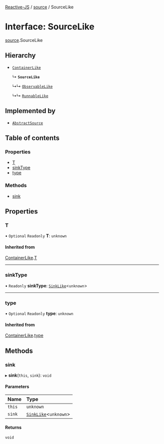 [Reactive-JS](../README.md) / [source](../modules/source.md) / SourceLike

# Interface: SourceLike

[source](../modules/source.md).SourceLike

## Hierarchy

- [`ContainerLike`](container.ContainerLike.md)

  ↳ **`SourceLike`**

  ↳↳ [`ObservableLike`](observable.ObservableLike.md)

  ↳↳ [`RunnableLike`](runnable.RunnableLike.md)

## Implemented by

- [`AbstractSource`](../classes/source.AbstractSource.md)

## Table of contents

### Properties

- [T](source.SourceLike.md#t)
- [sinkType](source.SourceLike.md#sinktype)
- [type](source.SourceLike.md#type)

### Methods

- [sink](source.SourceLike.md#sink)

## Properties

### T

• `Optional` `Readonly` **T**: `unknown`

#### Inherited from

[ContainerLike](container.ContainerLike.md).[T](container.ContainerLike.md#t)

___

### sinkType

• `Readonly` **sinkType**: [`SinkLike`](source.SinkLike.md)<`unknown`\>

___

### type

• `Optional` `Readonly` **type**: `unknown`

#### Inherited from

[ContainerLike](container.ContainerLike.md).[type](container.ContainerLike.md#type)

## Methods

### sink

▸ **sink**(`this`, `sink`): `void`

#### Parameters

| Name | Type |
| :------ | :------ |
| `this` | `unknown` |
| `sink` | [`SinkLike`](source.SinkLike.md)<`unknown`\> |

#### Returns

`void`
